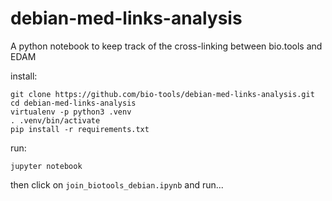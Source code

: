 # debian-med-links-analysis
A python notebook to keep track of the cross-linking between bio.tools and EDAM

install:

```
git clone https://github.com/bio-tools/debian-med-links-analysis.git
cd debian-med-links-analysis
virtualenv -p python3 .venv
. .venv/bin/activate
pip install -r requirements.txt 
```

run:

```
jupyter notebook
```

then click on `join_biotools_debian.ipynb` and run...
